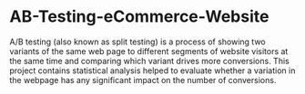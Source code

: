 # AB-Testing-eCommerce-Website

A/B testing (also known as split testing) is a process of showing two variants of the same web page to different segments of website visitors at the same time and comparing which variant drives more conversions.
This project contains statistical analysis helped to evaluate whether a variation in the webpage has any significant impact on the number of conversions.
